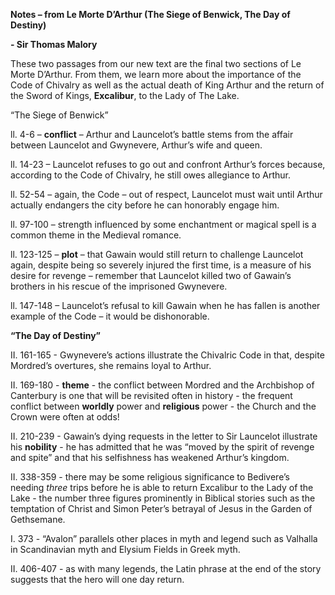 **Notes – from Le Morte D’Arthur (The Siege of Benwick, The Day of Destiny)**

**- Sir Thomas Malory**

These two passages from our new text are the final two sections of <span class="underline">Le Morte D’Arthur</span>. From them, we learn more about the importance of the Code of Chivalry as well as the actual death of King Arthur and the return of the Sword of Kings, **<span class="underline">Excalibur</span>**, to the Lady of The Lake.

“The Siege of Benwick”

ll. 4-6 – **conflict** – Arthur and Launcelot’s battle stems from the affair between Launcelot and Gwynevere, Arthur’s wife and queen.

ll. 14-23 – Launcelot refuses to go out and confront Arthur’s forces because, according to the Code of Chivalry, he still owes allegiance to Arthur.

ll. 52-54 – again, the Code – out of respect, Launcelot must wait until Arthur actually endangers the city before he can honorably engage him.

ll. 97-100 – strength influenced by some enchantment or magical spell is a common theme in the Medieval romance.

ll. 123-125 – **plot** – that Gawain would still return to challenge Launcelot again, despite being so severely injured the first time, is a measure of his desire for revenge – remember that Launcelot killed two of Gawain’s brothers in his rescue of the imprisoned Gwynevere.

ll. 147-148 – Launcelot’s refusal to kill Gawain when he has fallen is another example of the Code – it would be dishonorable.

**“The Day of Destiny”**

II. 161-165 - Gwynevere’s actions illustrate the Chivalric Code in that, despite Mordred’s overtures, she remains loyal to Arthur.

II. 169-180 - **theme** - the conflict between Mordred and the Archbishop of Canterbury is one that will be revisited often in history - the frequent conflict between **<span class="underline">worldly</span>** power and **<span class="underline">religious</span>** power - the Church and the Crown were often at odds\!

II. 210-239 - Gawain’s dying requests in the letter to Sir Launcelot illustrate his **<span class="underline">nobility</span>** - he has admitted that he was “moved by the spirit of revenge and spite” and that his selfishness has weakened Arthur’s kingdom.

II. 338-359 - there may be some religious significance to Bedivere’s needing *<span class="underline">three</span>* trips before he is able to return Excalibur to the Lady of the Lake - the number three figures prominently in Biblical stories such as the temptation of Christ and Simon Peter’s betrayal of Jesus in the Garden of Gethsemane.

I. 373 - “Avalon” parallels other places in myth and legend such as Valhalla in Scandinavian myth and Elysium Fields in Greek myth.

II. 406-407 - as with many legends, the Latin phrase at the end of the story suggests that the hero will one day return.
